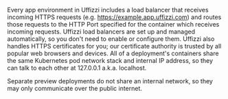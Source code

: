 Every app environment in Uffizzi includes a load balancer that receives incoming HTTPS requests (e.g. https://example.app.uffizzi.com) and routes those requests to the HTTP Port specified for the container which receives incoming requests. Uffizzi load balancers are set up and managed automatically, so you don't need to enable or configure them. Uffizzi also handles HTTPS certificates for you; our certificate authority is trusted by all popular web browsers and devices. All of a deployment's containers share the same Kubernetes pod network stack and internal IP address, so they can talk to each other at 127.0.0.1 a.k.a. localhost.

Separate preview deployments do not share an internal network, so they may only communicate over the public internet.